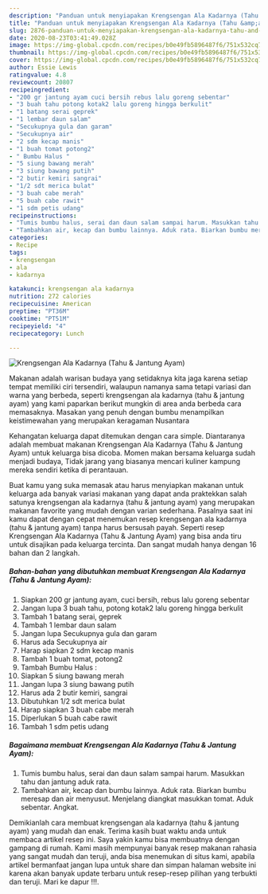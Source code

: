 ```yaml
---
description: "Panduan untuk menyiapakan Krengsengan Ala Kadarnya (Tahu &amp;amp; Jantung Ayam) Favorite"
title: "Panduan untuk menyiapakan Krengsengan Ala Kadarnya (Tahu &amp;amp; Jantung Ayam) Favorite"
slug: 2876-panduan-untuk-menyiapakan-krengsengan-ala-kadarnya-tahu-and-amp-jantung-ayam-favorite
date: 2020-08-23T03:41:49.028Z
image: https://img-global.cpcdn.com/recipes/b0e49fb5896487f6/751x532cq70/krengsengan-ala-kadarnya-tahu-jantung-ayam-foto-resep-utama.jpg
thumbnail: https://img-global.cpcdn.com/recipes/b0e49fb5896487f6/751x532cq70/krengsengan-ala-kadarnya-tahu-jantung-ayam-foto-resep-utama.jpg
cover: https://img-global.cpcdn.com/recipes/b0e49fb5896487f6/751x532cq70/krengsengan-ala-kadarnya-tahu-jantung-ayam-foto-resep-utama.jpg
author: Essie Lewis
ratingvalue: 4.8
reviewcount: 20807
recipeingredient:
- "200 gr jantung ayam cuci bersih rebus lalu goreng sebentar"
- "3 buah tahu potong kotak2 lalu goreng hingga berkulit"
- "1 batang serai geprek"
- "1 lembar daun salam"
- "Secukupnya gula dan garam"
- "Secukupnya air"
- "2 sdm kecap manis"
- "1 buah tomat potong2"
- " Bumbu Halus "
- "5 siung bawang merah"
- "3 siung bawang putih"
- "2 butir kemiri sangrai"
- "1/2 sdt merica bulat"
- "3 buah cabe merah"
- "5 buah cabe rawit"
- "1 sdm petis udang"
recipeinstructions:
- "Tumis bumbu halus, serai dan daun salam sampai harum. Masukkan tahu dan jantung aduk rata."
- "Tambahkan air, kecap dan bumbu lainnya. Aduk rata. Biarkan bumbu meresap dan air menyusut. Menjelang diangkat masukkan tomat. Aduk sebentar. Angkat."
categories:
- Recipe
tags:
- krengsengan
- ala
- kadarnya

katakunci: krengsengan ala kadarnya 
nutrition: 272 calories
recipecuisine: American
preptime: "PT36M"
cooktime: "PT51M"
recipeyield: "4"
recipecategory: Lunch

---
```



![Krengsengan Ala Kadarnya (Tahu &amp; Jantung Ayam)](https://img-global.cpcdn.com/recipes/b0e49fb5896487f6/751x532cq70/krengsengan-ala-kadarnya-tahu-jantung-ayam-foto-resep-utama.jpg)

Makanan adalah warisan budaya yang setidaknya kita jaga karena setiap tempat memiliki ciri tersendiri, walaupun namanya sama tetapi variasi dan warna yang berbeda, seperti krengsengan ala kadarnya (tahu &amp; jantung ayam) yang kami paparkan berikut mungkin di area anda berbeda cara memasaknya. Masakan yang penuh dengan bumbu menampilkan keistimewahan yang merupakan keragaman Nusantara

Kehangatan keluarga dapat ditemukan dengan cara simple. Diantaranya adalah membuat makanan Krengsengan Ala Kadarnya (Tahu &amp; Jantung Ayam) untuk keluarga bisa dicoba. Momen makan bersama keluarga sudah menjadi budaya, Tidak jarang yang biasanya mencari kuliner kampung mereka sendiri ketika di perantauan.



Buat kamu yang suka memasak atau harus menyiapkan makanan untuk keluarga ada banyak variasi makanan yang dapat anda praktekkan salah satunya krengsengan ala kadarnya (tahu &amp; jantung ayam) yang merupakan makanan favorite yang mudah dengan varian sederhana. Pasalnya saat ini kamu dapat dengan cepat menemukan resep krengsengan ala kadarnya (tahu &amp; jantung ayam) tanpa harus bersusah payah.
Seperti resep Krengsengan Ala Kadarnya (Tahu &amp; Jantung Ayam) yang bisa anda tiru untuk disajikan pada keluarga tercinta. Dan sangat mudah hanya dengan 16 bahan dan 2 langkah.


<!--inarticleads1-->

##### Bahan-bahan yang dibutuhkan membuat Krengsengan Ala Kadarnya (Tahu &amp; Jantung Ayam):

1. Siapkan 200 gr jantung ayam, cuci bersih, rebus lalu goreng sebentar
1. Jangan lupa 3 buah tahu, potong kotak2 lalu goreng hingga berkulit
1. Tambah 1 batang serai, geprek
1. Tambah 1 lembar daun salam
1. Jangan lupa Secukupnya gula dan garam
1. Harus ada Secukupnya air
1. Harap siapkan 2 sdm kecap manis
1. Tambah 1 buah tomat, potong2
1. Tambah  Bumbu Halus :
1. Siapkan 5 siung bawang merah
1. Jangan lupa 3 siung bawang putih
1. Harus ada 2 butir kemiri, sangrai
1. Dibutuhkan 1/2 sdt merica bulat
1. Harap siapkan 3 buah cabe merah
1. Diperlukan 5 buah cabe rawit
1. Tambah 1 sdm petis udang




<!--inarticleads2-->

##### Bagaimana membuat  Krengsengan Ala Kadarnya (Tahu &amp; Jantung Ayam):

1. Tumis bumbu halus, serai dan daun salam sampai harum. Masukkan tahu dan jantung aduk rata.
1. Tambahkan air, kecap dan bumbu lainnya. Aduk rata. Biarkan bumbu meresap dan air menyusut. Menjelang diangkat masukkan tomat. Aduk sebentar. Angkat.




Demikianlah cara membuat krengsengan ala kadarnya (tahu &amp; jantung ayam) yang mudah dan enak. Terima kasih buat waktu anda untuk membaca artikel resep ini. Saya yakin kamu bisa membuatnya dengan gampang di rumah. Kami masih mempunyai banyak resep makanan rahasia yang sangat mudah dan teruji, anda bisa menemukan di situs kami, apabila artikel bermanfaat jangan lupa untuk share dan simpan halaman website ini karena akan banyak update terbaru untuk resep-resep pilihan yang terbukti dan teruji. Mari ke dapur !!!. 
